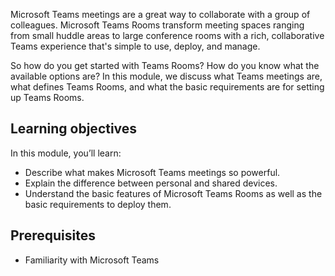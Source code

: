 Microsoft Teams meetings are a great way to collaborate with a group of colleagues. Microsoft Teams Rooms transform meeting spaces ranging from small huddle areas to large conference rooms with a rich, collaborative Teams experience that's simple to use, deploy, and manage.

So how do you get started with Teams Rooms? How do you know what the available options are?  In this module, we discuss what Teams meetings are, what defines Teams Rooms, and what the basic requirements are for setting up Teams Rooms.

## Learning objectives

In this module, you’ll learn:

- Describe what makes Microsoft Teams meetings so powerful. 
- Explain the difference between personal and shared devices.
- Understand the basic features of Microsoft Teams Rooms as well as the basic requirements to deploy them.

## Prerequisites

- Familiarity with Microsoft Teams
